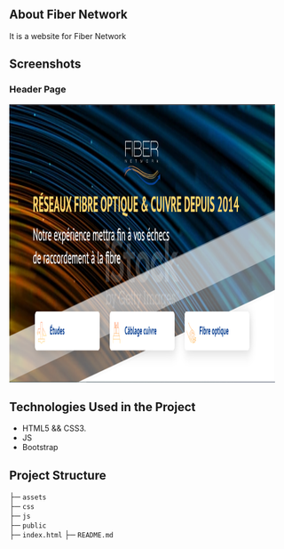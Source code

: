 ## About Fiber Network
It is a website for Fiber Network

## Screenshots
### Header Page 
<img src="https://github.com/MedjadjiAbdelkadir/Fiber-Network/blob/main/public/Screenshots/Screenshot_Header.png" width="95%" height="500">

## Technologies Used in the Project 

- HTML5 && CSS3.
- JS
- Bootstrap

## Project Structure 
├─ `assets` \
├─ `css` \
├─ `js` \
├─ `public` \
├─ `index.html`
├─ `README.md`

